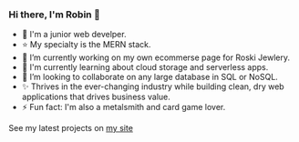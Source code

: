 ### Hi there, I'm Robin 👋

- 🖖 I'm a junior web develper.
- ⭐ My specialty is the MERN stack.
- 🔭 I’m currently working on my own ecommerse page for Roski Jewlery. 
- 🌱 I'm currently learning about cloud storage and serverless apps.
- 👯 I’m looking to collaborate on any large database in SQL or NoSQL. 
- ✨ Thrives in the ever-changing industry while building clean, dry web applications that drives business value.
- ⚡ Fun fact: I'm also a metalsmith and card game lover. 

See my latest projects on [my site](https://bin-ostrowski.github.io/portfolio-2022/)
